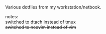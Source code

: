 Various dotfiles from my workstation/netbook.

notes:  
switched to dtach instead of tmux  
~~switched to neovim instead of vim~~

